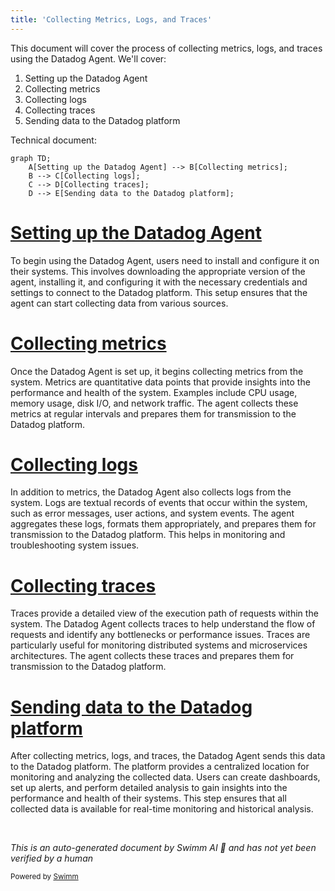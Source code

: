 ```yaml
---
title: 'Collecting Metrics, Logs, and Traces'
---
```

This document will cover the process of collecting metrics, logs, and traces using the Datadog Agent. We'll cover:

1. Setting up the Datadog Agent
2. Collecting metrics
3. Collecting logs
4. Collecting traces
5. Sending data to the Datadog platform

Technical document: <SwmLink doc-title="" repo-id="Z2l0aHViJTNBJTNBZGF0YWRvZy1hZ2VudCUzQSUzQVN3aW1tLURlbW8=" path="/.swm/.mg8npr9a.sw.md"></SwmLink>

```mermaid
graph TD;
    A[Setting up the Datadog Agent] --> B[Collecting metrics];
    B --> C[Collecting logs];
    C --> D[Collecting traces];
    D --> E[Sending data to the Datadog platform];
```

# [Setting up the Datadog Agent](https://app.swimm.io/repos/Z2l0aHViJTNBJTNBZGF0YWRvZy1hZ2VudCUzQSUzQVN3aW1tLURlbW8=/docs/mg8npr9a#setting-up-the-datadog-agent)

To begin using the Datadog Agent, users need to install and configure it on their systems. This involves downloading the appropriate version of the agent, installing it, and configuring it with the necessary credentials and settings to connect to the Datadog platform. This setup ensures that the agent can start collecting data from various sources.

# [Collecting metrics](https://app.swimm.io/repos/Z2l0aHViJTNBJTNBZGF0YWRvZy1hZ2VudCUzQSUzQVN3aW1tLURlbW8=/docs/mg8npr9a#collecting-metrics)

Once the Datadog Agent is set up, it begins collecting metrics from the system. Metrics are quantitative data points that provide insights into the performance and health of the system. Examples include CPU usage, memory usage, disk I/O, and network traffic. The agent collects these metrics at regular intervals and prepares them for transmission to the Datadog platform.

# [Collecting logs](https://app.swimm.io/repos/Z2l0aHViJTNBJTNBZGF0YWRvZy1hZ2VudCUzQSUzQVN3aW1tLURlbW8=/docs/mg8npr9a#collecting-logs)

In addition to metrics, the Datadog Agent also collects logs from the system. Logs are textual records of events that occur within the system, such as error messages, user actions, and system events. The agent aggregates these logs, formats them appropriately, and prepares them for transmission to the Datadog platform. This helps in monitoring and troubleshooting system issues.

# [Collecting traces](https://app.swimm.io/repos/Z2l0aHViJTNBJTNBZGF0YWRvZy1hZ2VudCUzQSUzQVN3aW1tLURlbW8=/docs/mg8npr9a#collecting-traces)

Traces provide a detailed view of the execution path of requests within the system. The Datadog Agent collects traces to help understand the flow of requests and identify any bottlenecks or performance issues. Traces are particularly useful for monitoring distributed systems and microservices architectures. The agent collects these traces and prepares them for transmission to the Datadog platform.

# [Sending data to the Datadog platform](https://app.swimm.io/repos/Z2l0aHViJTNBJTNBZGF0YWRvZy1hZ2VudCUzQSUzQVN3aW1tLURlbW8=/docs/mg8npr9a#sending-data-to-the-datadog-platform)

After collecting metrics, logs, and traces, the Datadog Agent sends this data to the Datadog platform. The platform provides a centralized location for monitoring and analyzing the collected data. Users can create dashboards, set up alerts, and perform detailed analysis to gain insights into the performance and health of their systems. This step ensures that all collected data is available for real-time monitoring and historical analysis.

&nbsp;

*This is an auto-generated document by Swimm AI 🌊 and has not yet been verified by a human*

<SwmMeta version="3.0.0" repo-id="Z2l0aHViJTNBJTNBZGF0YWRvZy1hZ2VudCUzQSUzQVN3aW1tLURlbW8=" repo-name="datadog-agent"><sup>Powered by [Swimm](/)</sup></SwmMeta>
